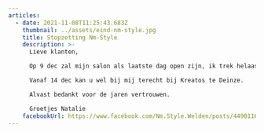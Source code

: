 ```yaml
---
articles:
  - date: 2021-11-08T11:25:43.683Z
    thumbnail: ../assets/eind-nm-style.jpg
    title: Stopzetting Nm-Style
    description: >-
      Lieve klanten, 

      Op 9 dec zal mijn salon als laatste dag open zijn, ik trek helaas een streep onder het zelfstandig zijn.

      Vanaf 14 dec kan u wel bij mij terecht bij Kreatos te Deinze.

      Alvast bedankt voor de jaren vertrouwen.

      Groetjes Natalie
    facebookUrl: https://www.facebook.com/Nm.Style.Welden/posts/4490116664441788?comment_id=4490202854433169&notif_id=1636369141419958&notif_t=feed_comment&ref=notif
---
```

